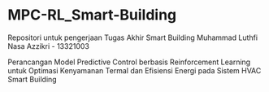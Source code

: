 # MPC-RL_Smart-Building

Repositori untuk pengerjaan Tugas Akhir Smart Building Muhammad Luthfi Nasa Azzikri - 13321003

Perancangan Model Predictive Control berbasis Reinforcement Learning untuk Optimasi Kenyamanan Termal dan Efisiensi Energi pada Sistem HVAC Smart Building
